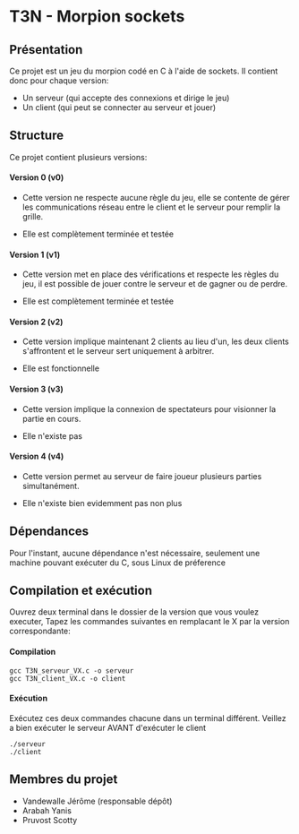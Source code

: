 # T3N - Morpion sockets

## Présentation
Ce projet est un jeu du morpion codé en C à l'aide de sockets.
Il contient donc pour chaque version:
- Un serveur (qui accepte des connexions et dirige le jeu)
- Un client (qui peut se connecter au serveur et jouer)

## Structure
Ce projet contient plusieurs versions:

#### Version 0 (v0)
- Cette version ne respecte aucune règle du jeu, elle
se contente de gérer les communications réseau entre le client et
le serveur pour remplir la grille.

- Elle est complètement terminée et testée

#### Version 1 (v1)
- Cette version met en place des vérifications et respecte
les règles du jeu, il est possible de jouer contre le serveur
et de gagner ou de perdre.

- Elle est complètement terminée et testée

#### Version 2 (v2)
- Cette version implique maintenant 2 clients au lieu d'un,
les deux clients s'affrontent et le serveur sert uniquement à arbitrer.

- Elle est fonctionnelle

#### Version 3 (v3)
- Cette version implique la connexion de spectateurs pour visionner
la partie en cours.

- Elle n'existe pas

#### Version 4 (v4)
- Cette version permet au serveur de faire joueur plusieurs parties
simultanément.

- Elle n'existe bien evidemment pas non plus

## Dépendances
Pour l'instant, aucune dépendance n'est nécessaire, seulement une machine pouvant exécuter du C, sous Linux de préference

## Compilation et exécution
Ouvrez deux terminal dans le dossier de la version que vous voulez executer,
Tapez les commandes suivantes en remplacant le X par la version correspondante:

#### Compilation
```
gcc T3N_serveur_VX.c -o serveur
gcc T3N_client_VX.c -o client
```

#### Exécution
Exécutez ces deux commandes chacune dans un terminal différent.
Veillez a bien exécuter le serveur AVANT d'exécuter le client
```
./serveur
./client
```

## Membres du projet
- Vandewalle Jérôme (responsable dépôt)
- Arabah Yanis
- Pruvost Scotty
